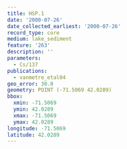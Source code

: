 ```yaml
---
title: HSP.1
date: '2000-07-26'
date_collected_earliest: '2000-07-26'
record_type: core
medium: lake_sediment
feature: '263'
description: ''
parameters:
  - Cs/137
publications:
  - vanmetre_etal04
geo_error: 30.0
geometry: POINT (-71.5069 42.0289)
bbox:
  xmin: -71.5069
  ymin: 42.0289
  xmax: -71.5069
  ymax: 42.0289
longitude: -71.5069
latitude: 42.0289
---
```

